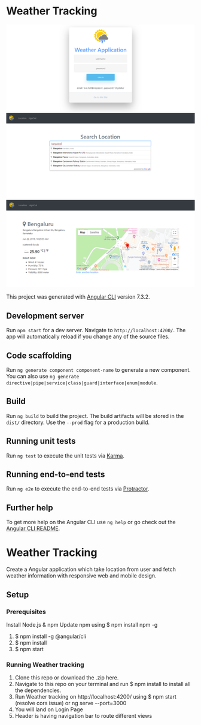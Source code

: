 # Weather Tracking

![Screenshot of Weather Tracking login](/src/assets/images/screen1.png)
![Screenshot of Weather Tracking search location](/src/assets/images/screen2.png)
![Screenshot of Weather Tracking](/src/assets/images/screen3.png)

This project was generated with [Angular CLI](https://github.com/angular/angular-cli) version 7.3.2.

## Development server

Run `npm start` for a dev server. Navigate to `http://localhost:4200/`. The app will automatically reload if you change any of the source files.

## Code scaffolding

Run `ng generate component component-name` to generate a new component. You can also use `ng generate directive|pipe|service|class|guard|interface|enum|module`.

## Build

Run `ng build` to build the project. The build artifacts will be stored in the `dist/` directory. Use the `--prod` flag for a production build.

## Running unit tests

Run `ng test` to execute the unit tests via [Karma](https://karma-runner.github.io).

## Running end-to-end tests

Run `ng e2e` to execute the end-to-end tests via [Protractor](http://www.protractortest.org/).

## Further help

To get more help on the Angular CLI use `ng help` or go check out the [Angular CLI README](https://github.com/angular/angular-cli/blob/master/README.md).

# Weather Tracking
Create a Angular application which take location from user and fetch weather information with responsive web and mobile design.


## Setup

### Prerequisites

Install Node.js & npm
Update npm using $ npm install npm -g

1. $ npm install -g @angular/cli
2. $ npm install
3. $ npm start

### Running Weather tracking
1. Clone this repo or download the .zip here.
2. Navigate to this repo on your terminal and run $ npm install to install all the dependencies.
3. Run Weather tracking on http://localhost:4200/ using $ npm start (resolve cors issue) or ng serve --port=3000
4. You will land on Login Page
5. Header is having navigation bar to route different views


